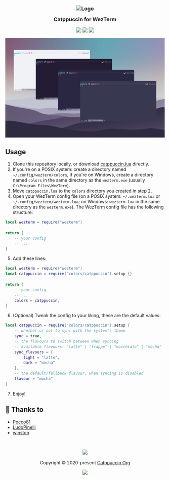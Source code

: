 <h3 align="center">
	<img src="https://raw.githubusercontent.com/catppuccin/catppuccin/dev/assets/logos/exports/1544x1544_circle.png" width="100" alt="Logo"/><br/>
	<img src="https://raw.githubusercontent.com/catppuccin/catppuccin/dev/assets/misc/transparent.png" height="30" width="0px"/>
	Catppuccin for WezTerm
	<img src="https://raw.githubusercontent.com/catppuccin/catppuccin/dev/assets/misc/transparent.png" height="30" width="0px"/>
</h3>

<p align="center">
	<a href="https://github.com/catppuccin/wezterm/stargazers"><img src="https://img.shields.io/github/stars/catppuccin/wezterm?colorA=1e1e28&colorB=c9cbff&style=for-the-badge&logo=starship style=for-the-badge"></a>
	<a href="https://github.com/catppuccin/wezterm/issues"><img src="https://img.shields.io/github/issues/catppuccin/wezterm?colorA=1e1e28&colorB=f7be95&style=for-the-badge"></a>
	<a href="https://github.com/catppuccin/wezterm/contributors"><img src="https://img.shields.io/github/contributors/catppuccin/wezterm?colorA=1e1e28&colorB=b1e1a6&style=for-the-badge"></a>
</p>

<p align="center">
  <img src="./assets/WezTerm.png"/>
</p>

## Usage

1. Clone this repository locally, or download [catppuccin.lua](https://raw.githubusercontent.com/catppuccin/wezterm/main/catppuccin.lua) directly.
2. If you're on a POSIX system: create a directory named `~/.config/wezterm/colors`, if you're on Windows, create a directory named `colors` in the same directory as the `wezterm.exe` (usually `C:\Program Files\WezTerm`).
3. Move `catppuccin.lua` to the `colors` directory you created in step 2.
4. Open your WezTerm config file (on a POSIX system: `~/.wezterm.lua` or `~/.config/wezterm/wezterm.lua`; on Windows: `wezterm.lua` in the same directory as the `wezterm.exe`).
   The WezTerm config file has the following structure:

```lua
local wezterm = require("wezterm")

return {
	-- your config
	-- ...
}
```

5. Add these lines:

```lua
local wezterm = require("wezterm")
local catppuccin = require("colors/catppuccin").setup {}

return {
	-- your config
	-- ...
	colors = catppuccin,
}
```

6. (Optional) Tweak the config to your liking, these are the default values:
```lua
local catppuccin = require("colors/catppuccin").setup {
	-- whether or not to sync with the system's theme
	sync = true,
	-- the flavours to switch between when syncing
	-- available flavours: "latte" | "frappe" | "macchiato" | "mocha"
	sync_flavours = {
		light = "latte",
		dark = "mocha"
	},
	-- the default/fallback flavour, when syncing is disabled
	flavour = "mocha"
}
```

7. Enjoy!

## 💝 Thanks to

-	[Pocco81](https://github.com/Pocco81)
-	[LudoPinelli](https://github.com/LudoPinelli)
-	[winston](https://github.com/nekowinston)

&nbsp;

<p align="center"><img src="https://raw.githubusercontent.com/catppuccin/catppuccin/dev/assets/footers/gray0_ctp_on_line.svg?sanitize=true" /></p>
<p align="center">Copyright &copy; 2020-present <a href="https://github.com/catppuccin" target="_blank">Catppuccin Org</a>
<p align="center"><a href="https://github.com/catppuccin/catppuccin/blob/main/LICENSE"><img src="https://img.shields.io/static/v1.svg?style=for-the-badge&label=License&message=MIT&logoColor=d9e0ee&colorA=302d41&colorB=c9cbff"/></a></p>
